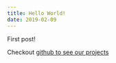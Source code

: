 ```yaml
---
title: Hello World!
date: 2019-02-09
---
```


First post!

Checkout [github to see our projects](github.com/TDLS)

